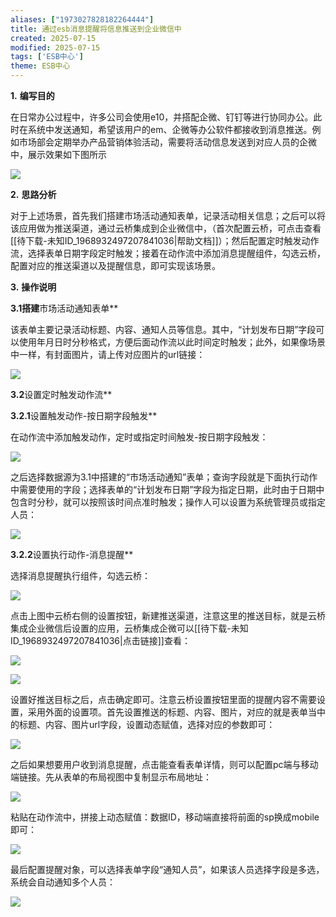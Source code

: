 ```yaml
---
aliases: ["1973027828182264444"]
title: 通过esb消息提醒将信息推送到企业微信中
created: 2025-07-15
modified: 2025-07-15
tags: ['ESB中心']
theme: ESB中心
---
```


**1.** **编写目的**

在日常办公过程中，许多公司会使用e10，并搭配企微、钉钉等进行协同办公。此时在系统中发送通知，希望该用户的em、企微等办公软件都接收到消息推送。例如市场部会定期举办产品营销体验活动，需要将活动信息发送到对应人员的企微中，展示效果如下图所示

![](6083f4f7f4dfb8a7f91c0923e0462e91.jpg)

**2.** **思路分析**

对于上述场景，首先我们搭建市场活动通知表单，记录活动相关信息；之后可以将该应用做为推送渠道，通过云桥集成到企业微信中，（首次配置云桥，可点击查看[[待下载-未知ID_1968932497207841036|帮助文档]]）；然后配置定时触发动作流，选择表单日期字段定时触发；接着在动作流中添加消息提醒组件，勾选云桥，配置对应的推送渠道以及提醒信息，即可实现该场景。

**3.** **操作说明**

**3.1搭建**市场活动通知表单**

该表单主要记录活动标题、内容、通知人员等信息。其中，“计划发布日期”字段可以使用年月日时分秒格式，方便后面动作流以此时间定时触发；此外，如果像场景中一样，有封面图片，请上传对应图片的url链接：

![](2c2fab4ba55a999ae99a2b1d249f8c4a.jpg)

**3.2**设置定时触发动作流**

**3.2.1**设置触发动作-按日期字段触发**

在动作流中添加触发动作，定时或指定时间触发-按日期字段触发：

![](88de5b515188659820de0294d4b3b586.jpg)

之后选择数据源为3.1中搭建的“市场活动通知”表单；查询字段就是下面执行动作中需要使用的字段；选择表单的“计划发布日期”字段为指定日期，此时由于日期中包含时分秒，就可以按照该时间点准时触发；操作人可以设置为系统管理员或指定人员：

![](dee24471a3af66fdd523953904cdce2f.jpg)

**3.2.2**设置执行动作-消息提醒**

选择消息提醒执行组件，勾选云桥：

![](c332b9cad577563345f05391887faebb.jpg)

点击上图中云桥右侧的设置按钮，新建推送渠道，注意这里的推送目标，就是云桥集成企业微信后设置的应用，云桥集成企微可以[[待下载-未知ID_1968932497207841036|点击链接]]查看：

![](3d21b7578ea5a7e1f6b1b965192cc2c5.jpg)

![](79e5c783b95e46ddc00f14ce3b909f31.jpg)

设置好推送目标之后，点击确定即可。注意云桥设置按钮里面的提醒内容不需要设置，采用外面的设置项。首先设置推送的标题、内容、图片，对应的就是表单当中的标题、内容、图片url字段，设置动态赋值，选择对应的参数即可：

![](b4e3b7a5a852f2109fe0d3e1506ca7ff.jpg)

之后如果想要用户收到消息提醒，点击能查看表单详情，则可以配置pc端与移动端链接。先从表单的布局视图中复制显示布局地址：

![](1b5f4630e19c7e9ece3a99297c26f2eb.jpg)

粘贴在动作流中，拼接上动态赋值：数据ID，移动端直接将前面的sp换成mobile即可：

![](a9581039cc67a5bdf167e1439500c16d.jpg)

最后配置提醒对象，可以选择表单字段“通知人员”，如果该人员选择字段是多选，系统会自动通知多个人员：

![](7b80855afad2100ddb808a72936fbabc.jpg)